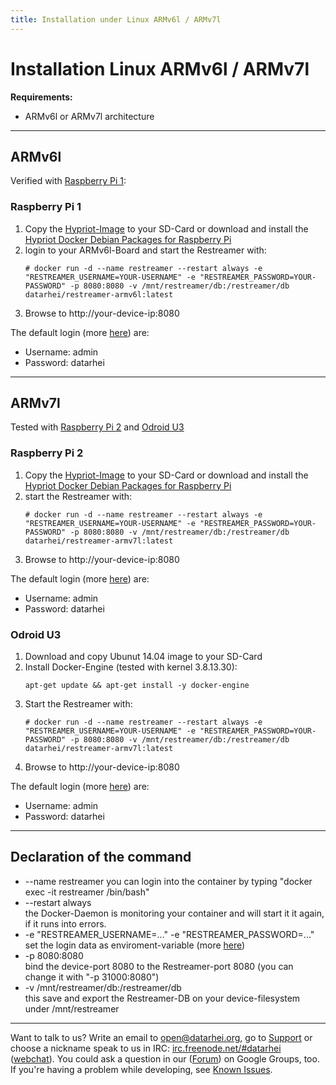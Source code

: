 ```yaml
---
title: Installation under Linux ARMv6l / ARMv7l
---
```


# Installation Linux ARMv6l / ARMv7l

**Requirements:**

* ARMv6l or ARMv7l architecture

---
## ARMv6l
Verified with <a target= "_blank" href="https://www.raspberrypi.org/products/model-b-plus/">Raspberry Pi 1</a>:

### Raspberry Pi 1

1. Copy the <a target= "_blank" href="http://blog.hypriot.com/getting-started-with-docker-on-your-arm-device/">Hypriot-Image</a> to your SD-Card or download and install the <a target= "_blank" href="http://blog.hypriot.com/downloads/#hypriot-docker-debian-dackages-for-raspberry-pi">Hypriot Docker Debian Packages for Raspberry Pi</a>  
2. login to your ARMv6l-Board and start the Restreamer with:    
   ```
   # docker run -d --name restreamer --restart always -e "RESTREAMER_USERNAME=YOUR-USERNAME" -e "RESTREAMER_PASSWORD=YOUR-PASSWORD" -p 8080:8080 -v /mnt/restreamer/db:/restreamer/db datarhei/restreamer-armv6l:latest
   ```
3. Browse to http://your-device-ip:8080

The default login (more [here](references-environment-vars.html#login-security)) are:

* Username: admin
* Password: datarhei

---

## ARMv7l
Tested with <a target= "_blank" href="https://www.raspberrypi.org/products/raspberry-pi-2-model-b/">Raspberry Pi 2</a> and <a target= "_blank" href="http://www.hardkernel.com/main/products/prdt_info.php?g_code=g138745696275">Odroid U3</a>

### Raspberry Pi 2

1. Copy the <a target= "_blank" href="http://blog.hypriot.com/getting-started-with-docker-on-your-arm-device/">Hypriot-Image</a> to your SD-Card or download and install the <a target= "_blank" href="http://blog.hypriot.com/downloads/#hypriot-docker-debian-dackages-for-raspberry-pi">Hypriot Docker Debian Packages for Raspberry Pi</a>  
2. start the Restreamer with:    
   ```
   # docker run -d --name restreamer --restart always -e "RESTREAMER_USERNAME=YOUR-USERNAME" -e "RESTREAMER_PASSWORD=YOUR-PASSWORD" -p 8080:8080 -v /mnt/restreamer/db:/restreamer/db datarhei/restreamer-armv7l:latest
   ```
3. Browse to http://your-device-ip:8080

The default login (more [here](references-environment-vars.html#login-security)) are:

* Username: admin
* Password: datarhei

### Odroid U3

1. Download and copy Ubunut 14.04 image to your SD-Card
2. Install Docker-Engine (tested with kernel 3.8.13.30):    
   ```
   apt-get update && apt-get install -y docker-engine
   ```
3. Start the Restreamer with:    
   ```
   # docker run -d --name restreamer --restart always -e "RESTREAMER_USERNAME=YOUR-USERNAME" -e "RESTREAMER_PASSWORD=YOUR-PASSWORD" -p 8080:8080 -v /mnt/restreamer/db:/restreamer/db datarhei/restreamer-armv7l:latest
   ```
4. Browse to http://your-device-ip:8080

The default login (more [here](references-environment-vars.html#login-security)) are:

* Username: admin
* Password: datarhei

---

## Declaration of the command

* --name restreamer
  you can login into the container by typing "docker exec -it restreamer /bin/bash"
* --restart always   
  the Docker-Daemon is monitoring your container and will start it it again, if it runs into errors. 
* -e "RESTREAMER_USERNAME=..." -e "RESTREAMER_PASSWORD=..."   
  set the login data as enviroment-variable (more [here](references-environment-vars.html#login-security))
* -p 8080:8080   
  bind the device-port 8080 to the Restreamer-port 8080 (you can change it with "-p 31000:8080")
* -v /mnt/restreamer/db:/restreamer/db   
  this save and export the Restreamer-DB on your device-filesystem under /mnt/restreamer

---
Want to talk to us? Write an email to <a href="mailto:open@datarhei.org?subject=Datarhei/Restreamer">open@datarhei.org</a>, go to [Support](../support.html) or choose a nickname speak to us in IRC: <a href="irc://irc.freenode.net#piwik">irc.freenode.net/#datarhei</a> (<a target= "_blank" href="https://webchat.freenode.net/?channels=datarhei">webchat</a>). You could ask a question in our (<a target= "_blank" href="https://groups.google.com/forum/#!forum/datarhei">Forum</a>) on Google Groups, too. If you're having a problem while developing, see <a target= "_blank" href="https://github.com/datarhei/restreamer/issues">Known Issues</a>.
